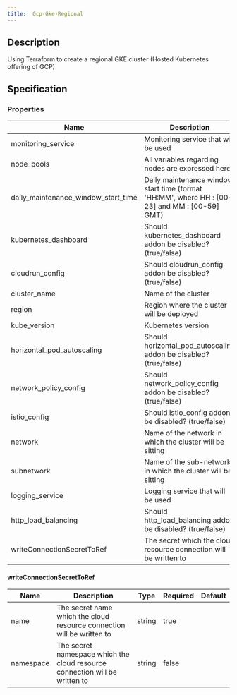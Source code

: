 ```yaml
---
title:  Gcp-Gke-Regional
---
```


## Description

Using Terraform to create a regional GKE cluster (Hosted Kubernetes offering of GCP)

## Specification


### Properties

 Name | Description | Type | Required | Default 
 ------------ | ------------- | ------------- | ------------- | ------------- 
 monitoring_service | Monitoring service that will be used |  | true |  
 node_pools | All variables regarding nodes are expressed here |  | false |  
 daily_maintenance_window_start_time | Daily maintenance window start time (format 'HH:MM', where HH : [00-23] and MM : [00-59] GMT) |  | true |  
 kubernetes_dashboard | Should kubernetes_dashboard addon be disabled? (true/false) |  | false |  
 cloudrun_config | Should cloudrun_config addon be disabled? (true/false) |  | false |  
 cluster_name | Name of the cluster |  | true |  
 region | Region where the cluster will be deployed |  | true |  
 kube_version | Kubernetes version |  | true |  
 horizontal_pod_autoscaling | Should horizontal_pod_autoscaling addon be disabled? (true/false) |  | false |  
 network_policy_config | Should network_policy_config addon be disabled? (true/false) |  | false |  
 istio_config | Should istio_config addon be disabled? (true/false) |  | false |  
 network | Name of the network in which the cluster will be sitting |  | false |  
 subnetwork | Name of the sub-network in which the cluster will be sitting |  | false |  
 logging_service | Logging service that will be used |  | true |  
 http_load_balancing | Should http_load_balancing addon be disabled? (true/false) |  | false |  
 writeConnectionSecretToRef | The secret which the cloud resource connection will be written to | [writeConnectionSecretToRef](#writeConnectionSecretToRef) | false |  


#### writeConnectionSecretToRef

 Name | Description | Type | Required | Default 
 ------------ | ------------- | ------------- | ------------- | ------------- 
 name | The secret name which the cloud resource connection will be written to | string | true |  
 namespace | The secret namespace which the cloud resource connection will be written to | string | false |  
